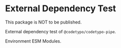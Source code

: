 # External Dependency Test

This package is NOT to be published.

External dependency test of `@codetypo/codetypo-pipe`.

Environment ESM Modules.
